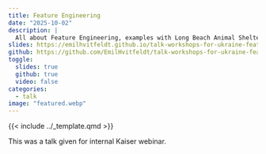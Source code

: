 ```yaml
---
title: Feature Engineering
date: "2025-10-02"
description: |
  All about Feature Engineering, examples with Long Beach Animal Shelter.
slides: https://emilhvitfeldt.github.io/talk-workshops-for-ukraine-feature-engineering/
github: https://github.com/EmilHvitfeldt/talk-workshops-for-ukraine-feature-engineering
toggle:
  slides: true
  github: true
  video: false
categories:
  - talk
image: "featured.webp"
---
```


{{< include ../_template.qmd >}}

This was a talk given for internal Kaiser webinar.
